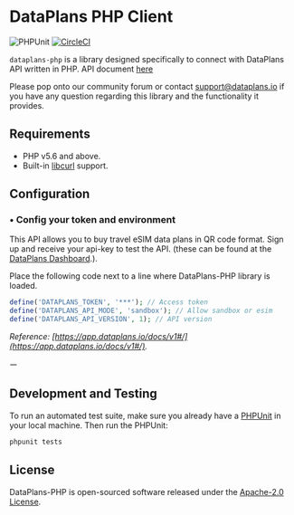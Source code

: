# DataPlans PHP Client

![PHPUnit](https://github.com/thebusted/dataplans-php/workflows/PHPUnit/badge.svg)
[![CircleCI](https://circleci.com/gh/thebusted/dataplans-php.svg?style=shield)](https://circleci.com/gh/thebusted/dataplans-php)

`dataplans-php` is a library designed specifically to connect with DataPlans API written in PHP. API document [here](https://app.dataplans.io/docs/v1#/)

Please pop onto our community forum or contact [support@dataplans.io](mailto:support@dataplans.io) if you have any question regarding this library and the functionality it provides.

## Requirements

* PHP v5.6 and above.
* Built-in [libcurl](http://php.net/manual/en/book.curl.php) support.

## Configuration

### • Config your token and environment

This API allows you to buy travel eSIM data plans in QR code format. Sign up and receive your api-key to test the API. (these can be found at the [DataPlans Dashboard](https://esims.dataplans.io/dashboard).).

Place the following code next to a line where DataPlans-PHP library is loaded.

```php
define('DATAPLANS_TOKEN', '***'); // Access token
define('DATAPLANS_API_MODE', 'sandbox'); // Allow sandbox or esim
define('DATAPLANS_API_VERSION', 1); // API version
```

_Reference: [https://app.dataplans.io/docs/v1#/](https://app.dataplans.io/docs/v1#/)._

ー

## Development and Testing

To run an automated test suite, make sure you already have a [PHPUnit](https://phpunit.de) in your local machine.
Then run the PHPUnit:

```bash
phpunit tests
```

## License

DataPlans-PHP is open-sourced software released under the [Apache-2.0 License](https://www.apache.org/licenses/LICENSE-2.0.html).

